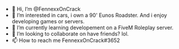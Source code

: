 - 👋 Hi, I’m @FennexxOnCrack
- 👀 I’m interested in cars, i own a 90' Eunos Roadster. And i enjoy developing games or servers.
- 🌱 I’m currently learning developement on a FiveM Roleplay server.
- 💞️ I’m looking to collaborate on have friends? lol.
- 📫 How to reach me FennexxOnCrack#3652

<!---
FennexxOnCrack/FennexxOnCrack is a ✨ special ✨ repository because its `README.md` (this file) appears on your GitHub profile.
You can click the Preview link to take a look at your changes.
--->
